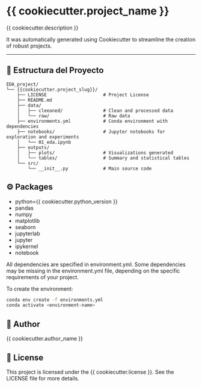 # {{ cookiecutter.project_name }}

{{ cookiecutter.description }}

It was automatically generated using Cookiecutter to streamline the creation of robust projects.

---

## 📂 Estructura del Proyecto

```text
EDA_project/
└── {{cookiecutter.project_slug}}/
    ├── LICENSE                     # Project License
    ├── README.md                   
    ├── data/
    │   ├── cleeaned/               # Clean and processed data
    │   └── raw/                    # Raw data
    ├── environments.yml            # Conda environment with dependencies
    ├── notebooks/                  # Jupyter notebooks for exploration and experiments
    │   └── 01_eda.ipynb
    ├── outputs/
    │   ├── plots/                  # Visualizations generated
    │   └── tables/                 # Summary and statistical tables
    └── src/
        └── __init__.py             # Main source code
```

## ⚙️ Packages

- python={{ cookiecutter.python_version }}
- pandas
- numpy
- matplotlib
- seaborn
- jupyterlab
- jupyter
- ipykernel
- notebook

All dependencies are specified in environment.yml.
Some dependencies may be missing in the environment.yml file, depending on the specific requirements of your project.

To create the environment:

```bash
conda env create -f environments.yml
conda activate <environment-name>
```

## 👤 Author

{{ cookiecutter.author_name }}

## 📄 License

This project is licensed under the {{ cookiecutter.license }}.
See the LICENSE file for more details.
